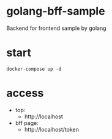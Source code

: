 # golang-bff-sample
Backend for frontend sample by golang

# start

`docker-compose up -d`

# access

- top:
  - http://localhost
- bff page:
  - http://localhost/token

